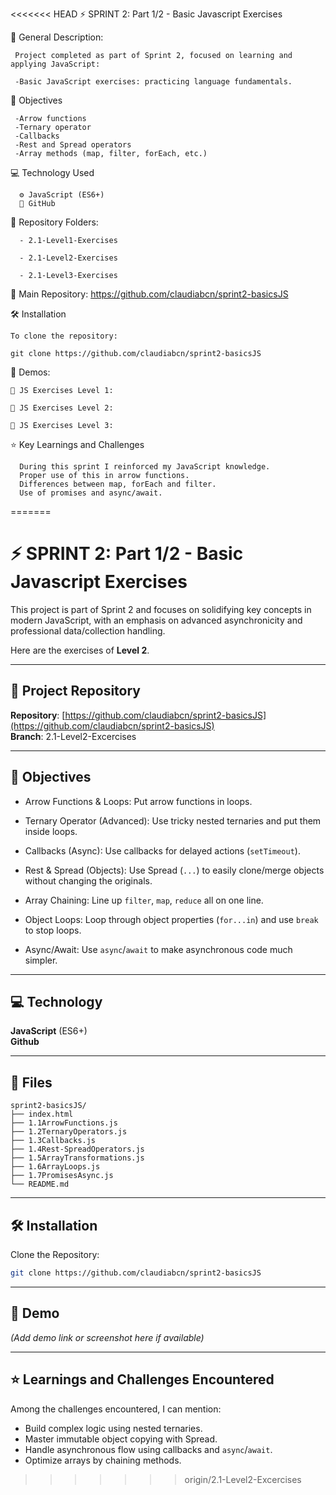 <<<<<<< HEAD
⚡️ SPRINT 2: Part 1/2 - Basic Javascript Exercises

🧩 General Description:

     Project completed as part of Sprint 2, focused on learning and applying JavaScript:

     -Basic JavaScript exercises: practicing language fundamentals.
     
🎯 Objectives

     -Arrow functions
     -Ternary operator
     -Callbacks
     -Rest and Spread operators
     -Array methods (map, filter, forEach, etc.)
     

💻 Technology Used
        
      ⚙️ JavaScript (ES6+)
      🐙 GitHub

📂 Repository Folders:

      - 2.1-Level1-Exercises
    
      - 2.1-Level2-Exercises
    
      - 2.1-Level3-Exercises

🔗 Main Repository:
https://github.com/claudiabcn/sprint2-basicsJS

🛠 Installation

    To clone the repository:

    git clone https://github.com/claudiabcn/sprint2-basicsJS

📸 Demos:
      
    🔗 JS Exercises Level 1: 
      
    🔗 JS Exercises Level 2: 

    🔗 JS Exercises Level 3: 
      


⭐ Key Learnings and Challenges

      During this sprint I reinforced my JavaScript knowledge.
      Proper use of this in arrow functions.
      Differences between map, forEach and filter.
      Use of promises and async/await.
=======
# ⚡️ SPRINT 2: Part 1/2 - Basic Javascript Exercises

This project is part of Sprint 2 and focuses on solidifying key concepts in modern JavaScript, with an emphasis on advanced asynchronicity and professional data/collection handling.

Here are the exercises of **Level 2**.

---

## 🔗 Project Repository

**Repository**: [https://github.com/claudiabcn/sprint2-basicsJS](https://github.com/claudiabcn/sprint2-basicsJS)  
**Branch**: 2.1-Level2-Excercises

---

## 🎯 Objectives

- Arrow Functions & Loops: Put arrow functions in loops.

- Ternary Operator (Advanced): Use tricky nested ternaries and put them inside loops.

- Callbacks (Async): Use callbacks for delayed actions (`setTimeout`).

- Rest & Spread (Objects): Use Spread (`...`) to easily clone/merge objects without changing the originals.

- Array Chaining: Line up `filter`, `map`, `reduce` all on one line.

- Object Loops: Loop through object properties (`for...in`) and use `break` to stop loops.

- Async/Await: Use `async`/`await` to make asynchronous code much simpler.

---

## 💻 Technology

**JavaScript** (ES6+)  
**Github**

---

## 📁 Files

```
sprint2-basicsJS/
├── index.html
├── 1.1ArrowFunctions.js
├── 1.2TernaryOperators.js
├── 1.3Callbacks.js
├── 1.4Rest-SpreadOperators.js
├── 1.5ArrayTransformations.js
├── 1.6ArrayLoops.js
├── 1.7PromisesAsync.js
└── README.md
```

---

## 🛠 Installation

Clone the Repository:

```bash
git clone https://github.com/claudiabcn/sprint2-basicsJS
```

---

## 🎥 Demo

*(Add demo link or screenshot here if available)*

---

## ⭐ Learnings and Challenges Encountered

Among the challenges encountered, I can mention:

- Build complex logic using nested ternaries.
- Master immutable object copying with Spread.
- Handle asynchronous flow using callbacks and `async`/`await`.
- Optimize arrays by chaining methods.
>>>>>>> origin/2.1-Level2-Excercises
